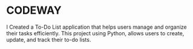 # CODEWAY
I Created a To-Do List application that helps users manage and organize their tasks efficiently. This project using Python, allows users to create, update, and track their to-do lists.
